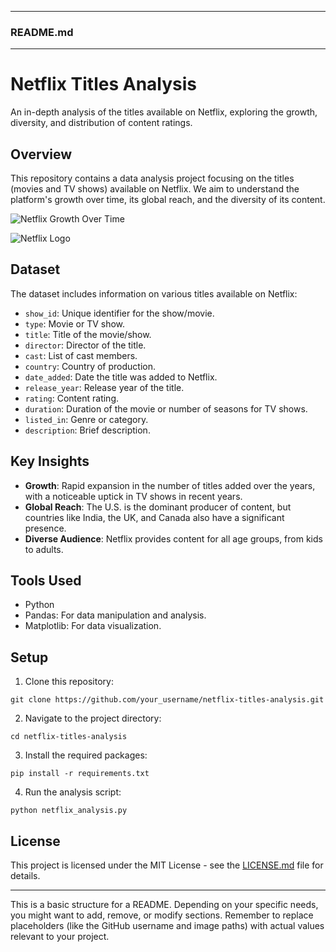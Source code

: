 
---

### README.md

---

# Netflix Titles Analysis

An in-depth analysis of the titles available on Netflix, exploring the growth, diversity, and distribution of content ratings.

## Overview

This repository contains a data analysis project focusing on the titles (movies and TV shows) available on Netflix. We aim to understand the platform's growth over time, its global reach, and the diversity of its content.

![Netflix Growth Over Time](path_to_image/growth_over_time.png)

![Netflix Logo](https://upload.wikimedia.org/wikipedia/commons/6/69/Netflix_logo.svg)

## Dataset

The dataset includes information on various titles available on Netflix:
- `show_id`: Unique identifier for the show/movie.
- `type`: Movie or TV show.
- `title`: Title of the movie/show.
- `director`: Director of the title.
- `cast`: List of cast members.
- `country`: Country of production.
- `date_added`: Date the title was added to Netflix.
- `release_year`: Release year of the title.
- `rating`: Content rating.
- `duration`: Duration of the movie or number of seasons for TV shows.
- `listed_in`: Genre or category.
- `description`: Brief description.

## Key Insights

- **Growth**: Rapid expansion in the number of titles added over the years, with a noticeable uptick in TV shows in recent years.
- **Global Reach**: The U.S. is the dominant producer of content, but countries like India, the UK, and Canada also have a significant presence.
- **Diverse Audience**: Netflix provides content for all age groups, from kids to adults.

## Tools Used

- Python
- Pandas: For data manipulation and analysis.
- Matplotlib: For data visualization.

## Setup

1. Clone this repository:
```
git clone https://github.com/your_username/netflix-titles-analysis.git
```

2. Navigate to the project directory:
```
cd netflix-titles-analysis
```

3. Install the required packages:
```
pip install -r requirements.txt
```

4. Run the analysis script:
```
python netflix_analysis.py
```

## License

This project is licensed under the MIT License - see the [LICENSE.md](LICENSE.md) file for details.

---

This is a basic structure for a README. Depending on your specific needs, you might want to add, remove, or modify sections. Remember to replace placeholders (like the GitHub username and image paths) with actual values relevant to your project.
